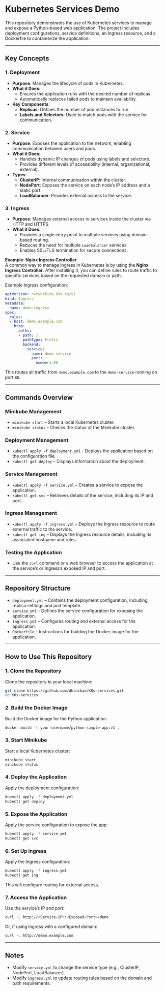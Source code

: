 # Kubernetes Services Demo

This repository demonstrates the use of Kubernetes services to manage and expose a Python-based web application. The project includes deployment configurations, service definitions, an Ingress resource, and a Dockerfile to containerize the application.

---

## Key Concepts  

### 1. **Deployment**  
- **Purpose**: Manages the lifecycle of pods in Kubernetes.  
- **What it Does**:  
  - Ensures the application runs with the desired number of replicas.  
  - Automatically replaces failed pods to maintain availability.  
- **Key Components**:  
  - **Replicas**: Defines the number of pod instances to run.  
  - **Labels and Selectors**: Used to match pods with the service for communication.  

### 2. **Service**  
- **Purpose**: Exposes the application to the network, enabling communication between users and pods.  
- **What it Does**:  
  - Handles dynamic IP changes of pods using labels and selectors.  
  - Provides different levels of accessibility (internal, organizational, external).  
- **Types**:  
  - **ClusterIP**: Internal communication within the cluster.  
  - **NodePort**: Exposes the service on each node’s IP address and a static port.  
  - **LoadBalancer**: Provides external access to the service.  

### 3. **Ingress**  
- **Purpose**: Manages external access to services inside the cluster via HTTP and HTTPS.  
- **What it Does**:  
  - Provides a single entry point to multiple services using domain-based routing.  
  - Reduces the need for multiple `LoadBalancer` services.  
  - Enables SSL/TLS termination for secure connections.  

**Example: Nginx Ingress Controller**  
A common way to manage Ingress in Kubernetes is by using the **Nginx Ingress Controller**. After installing it, you can define rules to route traffic to specific services based on the requested domain or path.  

Example Ingress configuration:  
```yaml
apiVersion: networking.k8s.io/v1
kind: Ingress
metadata:
  name: demo-ingress
spec:
  rules:
  - host: demo.example.com
    http:
      paths:
      - path: /
        pathType: Prefix
        backend:
          service:
            name: demo-service
            port:
              number: 80
```
This routes all traffic from `demo.example.com` to the `demo-service` running on port `80`.  

---

## Commands Overview  

### Minikube Management  
- `minikube start` – Starts a local Kubernetes cluster.  
- `minikube status` – Checks the status of the Minikube cluster.  

### Deployment Management  
- `kubectl apply -f deployment.yml` – Deploys the application based on the configuration file.  
- `kubectl get deploy` – Displays information about the deployment.  

### Service Management  
- `kubectl apply -f service.yml` – Creates a service to expose the application.  
- `kubectl get svc` – Retrieves details of the service, including its IP and port.  

### Ingress Management  
- `kubectl apply -f ingress.yml` – Deploys the Ingress resource to route external traffic to the service.  
- `kubectl get ing` – Displays the Ingress resource details, including its associated hostname and rules.  

### Testing the Application  
- Use the `curl` command or a web browser to access the application at the service’s or Ingress’s exposed IP and port.  

---

## Repository Structure  

- `deployment.yml` – Contains the deployment configuration, including replica settings and pod template.  
- `service.yml` – Defines the service configuration for exposing the application.  
- `ingress.yml` – Configures routing and external access for the application.  
- `Dockerfile` – Instructions for building the Docker image for the application.  

---

## How to Use This Repository  

### 1. Clone the Repository  
Clone the repository to your local machine:  
```bash
git clone https://github.com/dhanikaa/K8s-services.git
cd K8s-services
```  

### 2. Build the Docker Image  
Build the Docker image for the Python application:  
```bash
docker build -t your-username/python-sample-app:v1 .
```  

### 3. Start Minikube  
Start a local Kubernetes cluster:  
```bash
minikube start
minikube status
```  

### 4. Deploy the Application  
Apply the deployment configuration:  
```bash
kubectl apply -f deployment.yml
kubectl get deploy
```  

### 5. Expose the Application  
Apply the service configuration to expose the app:  
```bash
kubectl apply -f service.yml
kubectl get svc
```  

### 6. Set Up Ingress  
Apply the Ingress configuration:  
```bash
kubectl apply -f ingress.yml
kubectl get ing
```  
This will configure routing for external access.  

### 7. Access the Application  
Use the service’s IP and port:  
```bash
curl -L http://<Service-IP>:<Exposed-Port>/demo
```  
Or, if using Ingress with a configured domain:  
```bash
curl -L http://demo.example.com
```  

---

## Notes  
- Modify `service.yml` to change the service type (e.g., ClusterIP, NodePort, LoadBalancer).  
- Modify `ingress.yml` to update routing rules based on the domain and path requirements.  
